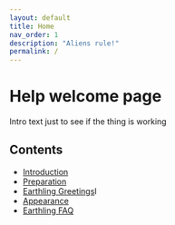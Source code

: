 ```yaml
---
layout: default
title: Home
nav_order: 1
description: "Aliens rule!"
permalink: /
---
```


# Help welcome page
Intro text just to see if the thing is working
## Contents
+ [Introduction](docs/Introduction.md)
+ [Preparation](docs/preparation/Preparation.md)
+   [Earthling Greetings](docs/preparation/Greetings.md)I
+   [Appearance](docs/preparation/Appearance.md)
+ [Earthling FAQ](docs/EarthlingFAQ.md)

